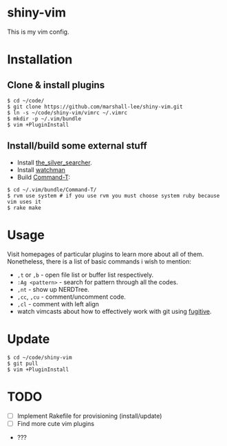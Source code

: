 shiny-vim
=========

This is my vim config.

# Installation

## Clone & install plugins
```
$ cd ~/code/
$ git clone https://github.com/marshall-lee/shiny-vim.git
$ ln -s ~/code/shiny-vim/vimrc ~/.vimrc
$ mkdir -p ~/.vim/bundle
$ vim +PluginInstall
```
## Install/build some external stuff
- Install [the_silver_searcher](https://github.com/ggreer/the_silver_searcher).
- Install [watchman](https://facebook.github.io/watchman/)
- Build [Command-T](https://github.com/wincent/command-t):
```
$ cd ~/.vim/bundle/Command-T/
$ rvm use system # if you use rvm you must choose system ruby because vim uses it
$ rake make
```

# Usage
Visit homepages of particular plugins to learn more about all of them. Nonetheless, there is a list of basic commands i wish to mention:
- `,t` or `,b` - open file list or buffer list respectively.
- `:Ag <pattern>` - search for pattern through all the codes.
- `,nt` - show up NERDTree.
- `,cc`, `,cu` - comment/uncomment code.
- `,cl` - comment with left align
- watch vimcasts about how to effectively work with git using [fugitive](https://github.com/tpope/vim-fugitive).

# Update
```
$ cd ~/code/shiny-vim
$ git pull
$ vim +PluginInstall
```

# TODO
 - [ ] Implement Rakefile for provisioning (install/update)
 - [ ] Find more cute vim plugins
 - ???

